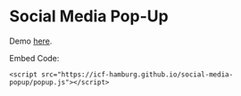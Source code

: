 # Social Media Pop-Up

Demo [here](https://icf-hamburg.github.io/social-media-popup/).

Embed Code:
```
<script src="https://icf-hamburg.github.io/social-media-popup/popup.js"></script>
```